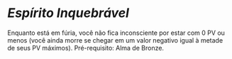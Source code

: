 # *Espírito Inquebrável*

Enquanto está em fúria, você não fica inconsciente por estar com 0 PV ou menos (você ainda morre se chegar em um valor negativo igual à metade de seus PV máximos). Pré-requisito: Alma de Bronze.
